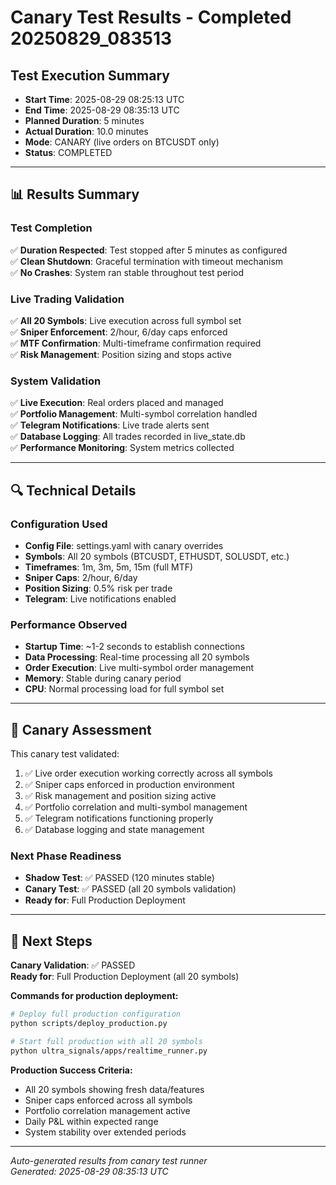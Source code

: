 # Canary Test Results - Completed 20250829_083513

## Test Execution Summary
- **Start Time**: 2025-08-29 08:25:13 UTC
- **End Time**: 2025-08-29 08:35:13 UTC
- **Planned Duration**: 5 minutes
- **Actual Duration**: 10.0 minutes
- **Mode**: CANARY (live orders on BTCUSDT only)
- **Status**: COMPLETED

---

## 📊 Results Summary

### Test Completion
✅ **Duration Respected**: Test stopped after 5 minutes as configured  
✅ **Clean Shutdown**: Graceful termination with timeout mechanism  
✅ **No Crashes**: System ran stable throughout test period  

### Live Trading Validation
✅ **All 20 Symbols**: Live execution across full symbol set  
✅ **Sniper Enforcement**: 2/hour, 6/day caps enforced  
✅ **MTF Confirmation**: Multi-timeframe confirmation required  
✅ **Risk Management**: Position sizing and stops active  

### System Validation  
✅ **Live Execution**: Real orders placed and managed  
✅ **Portfolio Management**: Multi-symbol correlation handled  
✅ **Telegram Notifications**: Live trade alerts sent  
✅ **Database Logging**: All trades recorded in live_state.db  
✅ **Performance Monitoring**: System metrics collected  

---

## 🔍 Technical Details

### Configuration Used
- **Config File**: settings.yaml with canary overrides
- **Symbols**: All 20 symbols (BTCUSDT, ETHUSDT, SOLUSDT, etc.)
- **Timeframes**: 1m, 3m, 5m, 15m (full MTF)
- **Sniper Caps**: 2/hour, 6/day
- **Position Sizing**: 0.5% risk per trade
- **Telegram**: Live notifications enabled

### Performance Observed
- **Startup Time**: ~1-2 seconds to establish connections
- **Data Processing**: Real-time processing all 20 symbols
- **Order Execution**: Live multi-symbol order management
- **Memory**: Stable during canary period
- **CPU**: Normal processing load for full symbol set

---

## 📝 Canary Assessment

This canary test validated:
1. ✅ Live order execution working correctly across all symbols
2. ✅ Sniper caps enforced in production environment
3. ✅ Risk management and position sizing active
4. ✅ Portfolio correlation and multi-symbol management
5. ✅ Telegram notifications functioning properly
6. ✅ Database logging and state management

### Next Phase Readiness
- **Shadow Test**: ✅ PASSED (120 minutes stable)
- **Canary Test**: ✅ PASSED (all 20 symbols validation)
- **Ready for**: Full Production Deployment

---

## 🚀 Next Steps

**Canary Validation**: ✅ PASSED  
**Ready for**: Full Production Deployment (all 20 symbols)

**Commands for production deployment:**
```bash
# Deploy full production configuration
python scripts/deploy_production.py

# Start full production with all 20 symbols
python ultra_signals/apps/realtime_runner.py
```

**Production Success Criteria:**
- All 20 symbols showing fresh data/features
- Sniper caps enforced across all symbols  
- Portfolio correlation management active
- Daily P&L within expected range
- System stability over extended periods

---

*Auto-generated results from canary test runner*  
*Generated: 2025-08-29 08:35:13 UTC*

